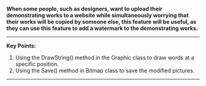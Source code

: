 **When some people, such as designers, want to upload their demonstrating works to a website while simultaneously worrying that their works will be copied by someone else, this feature will be useful, as they can use this feature to add a watermark to the demonstrating works.**

---

**Key Points:**
1. Using the DrawString() method in the Graphic class to draw words at a specific position.
2. Using the Save() method in Bitmap class to save the modified pictures.

---

